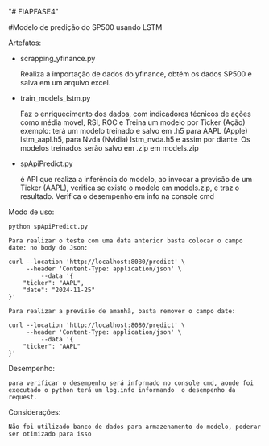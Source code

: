"# FIAPFASE4" 

#Modelo de predição do SP500 usando LSTM

Artefatos:

- scrapping_yfinance.py

	Realiza a importação de dados do yfinance, obtém os dados SP500 e salva em um arquivo excel.

- train_models_lstm.py
	
	Faz o enriquecimento dos dados, com indicadores técnicos de ações como média movel, RSI, ROC e Treina um modelo por Ticker (Ação) exemplo: terá um modelo treinado e salvo em .h5 para AAPL (Apple) lstm_aapl.h5, para Nvda (Nvidia) lstm_nvda.h5 e assim por diante. Os modelos treinados serão salvo em .zip em models.zip

- spApiPredict.py
	
	é API que realiza a inferência do modelo, ao invocar a previsão de um Ticker (AAPL), verifica se existe o modelo em models.zip, e traz o resultado.
	Verifica o desempenho em info na console cmd


Modo de uso:
	
	python spApiPredict.py

	Para realizar o teste com uma data anterior basta colocar o campo date: no body do Json:

	curl --location 'http://localhost:8080/predict' \
	     --header 'Content-Type: application/json' \
             --data '{
  		"ticker": "AAPL",
  		"date": "2024-11-25"
	}'

	Para realizar a previsão de amanhã, basta remover o campo date:
	
	curl --location 'http://localhost:8080/predict' \
	     --header 'Content-Type: application/json' \
             --data '{
  		"ticker": "AAPL"
	}'
	
Desempenho:	

	para verificar o desempenho será informado no console cmd, aonde foi executado o python terá um log.info informando  o desempenho da request.

Considerações:

	Não foi utilizado banco de dados para armazenamento do modelo, poderar ser otimizado para isso

